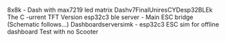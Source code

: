 8x8k - Dash with max7219 led matrix
Dashv7FinalUniresCYDesp32BLEk The C -urrent TFT Version
esp32c3 ble server - Main ESC bridge (Schematic follows...)
Dashboardserversimk - esp32c3 ESC sim for offline dashboard Test with no Scooter
